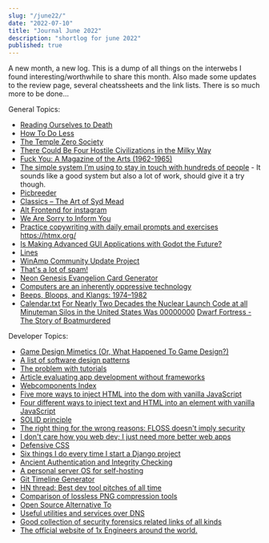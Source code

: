```yaml
---
slug: "/june22/"
date: "2022-07-10"
title: "Journal June 2022"
description: "shortlog for june 2022"
published: true
---
```


A new month, a new log. This is a dump of all things on the interwebs I found interesting/worthwhile to share this month.
Also made some updates to the review page, several cheatssheets and the link lists. There is so much more to be done...

General Topics:

- [Reading Ourselves to Death](https://www.thenewatlantis.com/publications/reading-ourselves-to-death)
- [How To Do Less](https://alexturek.com/2022-03-07-How-to-do-less/)
- [The Temple Zero Society](http://www.monkeytruth.net/main/aboutus.shtml)
- [There Could Be Four Hostile Civilizations in the Milky Way](https://www.universetoday.com/156281/there-could-be-four-hostile-civilizations-in-the-milky-way/)
- [Fuck You: A Magazine of the Arts (1962-1965)](https://www.ubu.com/vp/FuckYou.html)
- [The simple system I’m using to stay in touch with hundreds of people](https://jakobgreenfeld.com/stay-in-touch) - It sounds like a good system but also a lot of work, should give it a try though.
- [Picbreeder](https://nbenko1.github.io/#/evolve)
- [Classics – The Art of Syd Mead](https://www.iamag.co/the-art-of-syd-mead/)
- [Alt Frontend for instagram](https://imginn.com/)
- [We Are Sorry to Inform You](http://www.fang.ece.ufl.edu/reject.html)
- [Practice copywriting with daily email prompts and exercises](https://www.copywritingprompts.com/)
  https://htmx.org/
- [Is Making Advanced GUI Applications with Godot the Future?](https://medium.com/swlh/what-makes-godot-engine-great-for-advance-gui-applications-b1cfb941df3b)
- [Lines](https://llllllll.co/)
- [WinAmp Community Update Project](https://getwacup.com/)
- [That's a lot of spam!](https://people.eecs.berkeley.edu/~ddgarcia/spam.html)
- [Neon Genesis Evangelion Card Generator](https://eva-card.egoist.sh/)
- [Computers are an inherently oppressive technology](https://www.devever.net/~hl/ruthlessness)
- [Beeps, Bloops, and Klangs: 1974–1982](https://www.charlespetzold.com/etc/AdventuresInElectronicMusic/)
- [Calendar.txt](https://terokarvinen.com/2021/calendar-txt/)
  [For Nearly Two Decades the Nuclear Launch Code at all Minuteman Silos in the United States Was 00000000](http://www.todayifoundout.com/index.php/2013/11/nearly-two-decades-nuclear-launch-code-minuteman-silos-united-states-00000000/)
  [Dwarf Fortress - The Story of Boatmurdered](https://lparchive.org/Dwarf-Fortress-Boatmurdered/)

Developer Topics:

- [Game Design Mimetics (Or, What Happened To Game Design?)](https://blog.kylekukshtel.com/game-design-mimetics)
- [A list of software design patterns](https://en.m.wikipedia.org/wiki/Software_design_pattern)
- [The problem with tutorials](https://code.visualstudio.com/blogs/2022/03/08/the-tutorial-problem)
- [Article evaluating app development without frameworks](https://javarome.medium.com/design-noframework-bbc00a02d9b3)
- [Webcomponents Index](https://www.webcomponents.org/elements)
- [Five more ways to inject HTML into the dom with vanilla JavaScript](https://gomakethings.com/five-more-ways-to-inject-html-into-the-dom-with-vanilla-javascript/)
- [Four different ways to inject text and HTML into an element with vanilla JavaScript](https://gomakethings.com/four-different-ways-to-inject-text-and-html-into-an-element-with-vanilla-javascript/)
- [SOLID principle](https://en.m.wikipedia.org/wiki/SOLID)
- [The right thing for the wrong reasons: FLOSS doesn't imply security](https://seirdy.one/posts/2022/02/02/floss-security/)
- [I don't care how you web dev; I just need more better web apps](https://www.baldurbjarnason.com/2022/more-better-web-apps/)
- [Defensive CSS](https://defensivecss.dev/)
- [Six things I do every time I start a Django project](https://brntn.me/blog/six-things-i-do-every-time-i-start-a-django-project/)
- [Ancient Authentication and Integrity Checking](https://www.lastweekasavciso.com/p/a-history-of-signature-integrity-verification)
- [A personal server OS for self-hosting](https://umbrel.com/)
- [Git Timeline Generator](https://www.preceden.com/git)
- [HN thread: Best dev tool pitches of all time](https://news.ycombinator.com/item?id=31782200)
- [Comparison of lossless PNG compression tools](http://www.olegkikin.com/png_optimizers/)
- [Open Source Alternative To](https://www.opensourcealternative.to/)
- [Useful utilities and services over DNS](https://www.dns.toys/)
- [Good collection of security forensics related links of all kinds](https://start.me/p/q6mw4Q/forensics)
- [The official website of 1x Engineers around the world.](https://1x.engineer/)
